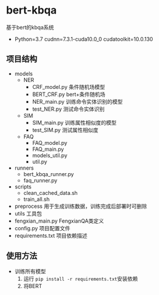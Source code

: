 # bert-kbqa
基于bert的kbqa系统
* Python=3.7 cudnn=7.3.1-cuda10.0_0 cudatoolkit=10.0.130
## 项目结构

* models
    * NER
        * CRF_model.py  条件随机场模型
        * BERT_CRF.py  bert+条件随机场
        * NER_main.py  训练命令实体识别的模型
        * test_NER.py  测试命令实体识别
    * SIM
        * SIM_main.py  训练属性相似度的模型
        * test_SIM.py 测试属性相似度
    * FAQ
        * FAQ_model.py
        * FAQ_main.py
        * models_util.py
        * util.py
* runners
    * bert_kbqa_runner.py
    * faq_runner.py
* scripts
    * clean_cached_data.sh
    * train_all.sh
* preprocess 用于生成训练数据，训练完成后部署时可删除
* utils 工具包
* fengxian_main.py  FengxianQA类定义
* config.py 项目配置文件
* requirements.txt 项目依赖描述

## 使用方法
* 训练所有模型
    1. 运行 `pip install -r requirements.txt`安装依赖
    2. 将BERT

